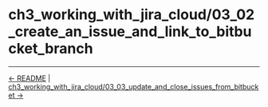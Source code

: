 # ch3_working_with_jira_cloud/03_02_create_an_issue_and_link_to_bitbucket_branch
<!-- FooterStart -->
---
[← README](../03_03_automate_issue_updates/README.md) | [ch3_working_with_jira_cloud/03_03_update_and_close_issues_from_bitbucket →](../03_05_update_and_close_issues_from_bitbucket/README.md)
<!-- FooterEnd -->
